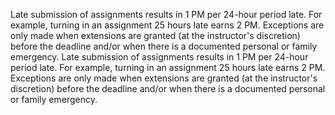 Late submission of assignments results in 1 PM per 24-hour period late.
For example, turning in an assignment 25 hours late earns 2 PM. Exceptions are only made when extensions are granted (at the instructor's discretion) before the deadline and/or when there is a documented personal or family emergency.
Late submission of assignments results in 1 PM per 24-hour period late. For example, turning in an assignment 25 hours late earns 2 PM. Exceptions are only made when extensions are granted (at the instructor's discretion) before the deadline and/or when there is a documented personal or family emergency.